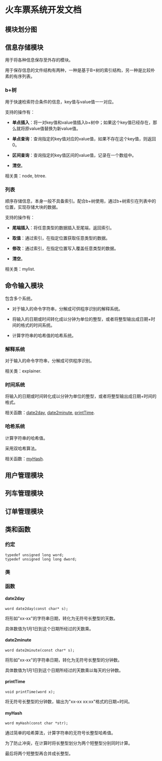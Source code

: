 # **火车票系统开发文档**

## **模块划分图**

## **信息存储模块**

用于将各种信息保存至外存的模块。

用于保存信息的文件结构有两种，一种是基于B+树的索引结构，另一种是比较朴素的有序列表。

### **b+树**

用于快速检索符合条件的信息，key值与value值一一对应。

支持的操作有：

 - **单点插入**：将一对key值和value值插入b+树中；如果这个key值已经存在，那么就将原value值替换为新value值。

 - **单点查询**：查询指定的key值对应的value值，如果不存在这个key值，则返回0。

 - **区间查询**：查询指定的key值区间的value值，记录在一个数组中。

 - **清空**。

相关类：node, btree.

### **列表**

顺序存储信息，本身一般不具备索引。配合b+树使用，通过b+树索引在列表中的位置，实现存储大块的数据。

支持的操作有：

 - **尾端插入**：将任意类型的数据插入至尾端，返回索引。

 - **取值**：通过索引，在指定位置获取任意类型的数据。

 - **修改**：通过索引，在指定位置写入覆盖任意类型的数据。

 - **清空**。

相关类：mylist.


## **命令输入模块**

包含多个系统。

 - 对于输入的命令字符串，分解成可供程序识别的解释系统。

 - 将输入的日期或时间转化成以分钟为单位的整型，或者将整型输出成日期+时间的格式的时间系统。

 - 计算字符串的哈希值的哈希系统。

### **解释系统**

对于输入的命令字符串，分解成可供程序识别。

相关类：explainer.

### **时间系统**

将输入的日期或时间转化成以分钟为单位的整型，或者将整型输出成日期+时间的格式。

相关函数：<a href='#date2day'>date2day</a>, <a href='#date2minute'>date2minute</a>, <a href='#printTime'>printTime</a>.

### **哈希系统**

计算字符串的哈希值。

采用双哈希算法。

相关函数：<a href='#myHash'>myHash</a>.


## **用户管理模块**

## **列车管理模块**

## **订单管理模块**

## **类和函数**

### **约定**


```
typedef unsigned long word;
typedef unsigned long long dword;
```


### **类**
### **函数**
#### <a name='date2day'>**date2day**</a>

```
word date2day(const char* s);
```

将形如"xx-xx"的字符串日期，转化为无符号长整型的天数。

具体数值为1月1日到这个日期所经过的天数乘。


#### <a name='date2minute'>**date2minute**</a>

```
word date2minute(const char* s);
```

将形如"xx-xx"的字符串日期，转化为无符号长整型的分钟数。

具体数值为1月1日到这个日期所经过的天数乘以每天的分钟数。

#### <a name='printTime'>**printTime**</a>

```
void printTime(word x);
```

将无符号长整型的分钟数，输出为"xx-xx xx:xx"格式的日期+时间。

#### <a name='myHash'>**myHash**</a>

```
word myHash(const char *str);
```

通过简单的哈希算法，计算字符串的无符号长整型哈希值。

为了防止冲突，在计算时将长整型划分为两个短整型分别同时计算。

最后将两个短整型再合并成长整型。

